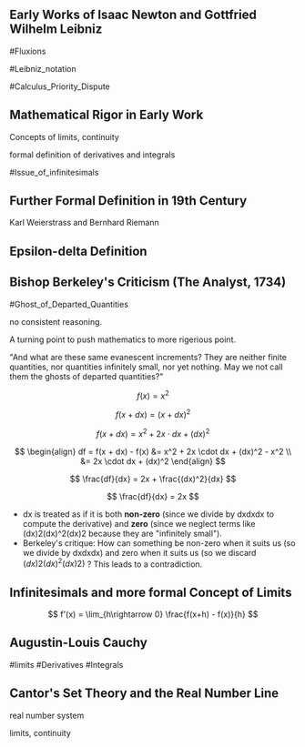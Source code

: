 
## Early Works of Isaac Newton and Gottfried Wilhelm Leibniz

#Fluxions

#Leibniz_notation

#Calculus_Priority_Dispute

## Mathematical Rigor in Early Work

Concepts of limits, continuity 

formal definition of derivatives and integrals

#Issue_of_infinitesimals

## Further Formal Definition in 19th Century

Karl Weierstrass and Bernhard Riemann

## Epsilon-delta Definition


## Bishop Berkeley's Criticism (The Analyst, 1734)

#Ghost_of_Departed_Quantities

no consistent reasoning. 

A turning point to push mathematics to more rigerious point. 

"And what are these same evanescent increments? They are neither finite quantities, nor quantities infinitely small, nor yet nothing. May we not call them the ghosts of departed quantities?"


$$
f(x) = x^2
$$

$$
f(x + dx) = (x + dx)^2
$$


$$
f(x + dx) = x^2 + 2x \cdot dx + (dx)^2
$$

$$
\begin{align}
df = f(x + dx) - f(x) &= x^2 + 2x \cdot dx + (dx)^2 - x^2 \\
&= 2x \cdot dx + (dx)^2
\end{align}
$$

$$
\frac{df}{dx} = 2x + \frac{(dx)^2}{dx}
$$

$$
\frac{df}{dx} = 2x
$$

- dx is treated as if it is both **non-zero** (since we divide by dxdxdx to compute the derivative) and **zero** (since we neglect terms like (dx)2(dx)^2(dx)2 because they are "infinitely small").
- Berkeley's critique: How can something be non-zero when it suits us (so we divide by dxdxdx) and zero when it suits us (so we discard $(dx)2(dx)^2(dx)2)$ ? This leads to a contradiction.
## Infinitesimals and more formal Concept of Limits

$$
f'(x) = \lim_{h\rightarrow 0} \frac{f(x+h) - f(x)}{h}
$$

## Augustin-Louis Cauchy 

#limits #Derivatives #Integrals

## Cantor's Set Theory and the Real Number Line

real number system

limits, continuity 